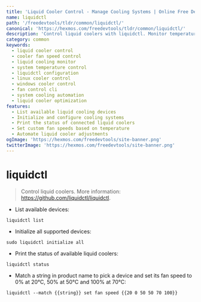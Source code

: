 ```yaml
---
title: 'Liquid Cooler Control - Manage Cooling Systems | Online Free DevTools by Hexmos'
name: liquidctl
path: '/freedevtools/tldr/common/liquidctl/'
canonical: 'https://hexmos.com/freedevtools/tldr/common/liquidctl/'
description: 'Control liquid coolers with liquidctl. Monitor temperatures, adjust fan speeds, and optimize cooling performance. Free online tool, no registration required.'
category: common
keywords:
  - liquid cooler control
  - cooler fan speed control
  - liquid cooling monitor
  - system temperature control
  - liquidctl configuration
  - linux cooler control
  - windows cooler control
  - fan control cli
  - system cooling automation
  - liquid cooler optimization
features:
  - List available liquid cooling devices
  - Initialize and configure cooling systems
  - Print the status of connected liquid coolers
  - Set custom fan speeds based on temperature
  - Automate liquid cooler adjustments
ogImage: 'https://hexmos.com/freedevtools/site-banner.png'
twitterImage: 'https://hexmos.com/freedevtools/site-banner.png'
---
```


# liquidctl

> Control liquid coolers.
> More information: <https://github.com/liquidctl/liquidctl>.

- List available devices:

`liquidctl list`

- Initialize all supported devices:

`sudo liquidctl initialize all`

- Print the status of available liquid coolers:

`liquidctl status`

- Match a string in product name to pick a device and set its fan speed to 0% at 20°C, 50% at 50°C and 100% at 70°C:

`liquidctl --match {{string}} set fan speed {{20 0 50 50 70 100}}`

